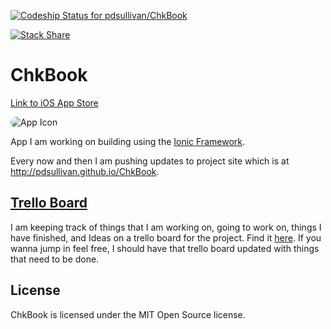 [ ![Codeship Status for pdsullivan/ChkBook](https://codeship.com/projects/22df89d0-5667-0132-185d-22e6be3a6f3f/status)](https://codeship.com/projects/49546)

[![Stack Share](http://img.shields.io/badge/tech-stack-0690fa.svg?style=flat)](http://stackshare.io/pdsullivan/chkbook-app)


ChkBook
=======

[Link to iOS App Store](https://itunes.apple.com/us/app/chkbook/id927749479?ls=1&mt=8)

<img src="http://pdsullivan.github.io/ChkBook/ChkBookAppIcon180.png" style="border-radius: 50px" alt="App Icon" title="App Icon" />

App I am working on building using the [Ionic Framework](http://ionicframework.com/).

Every now and then I am pushing updates to project site which is at http://pdsullivan.github.io/ChkBook.



## [Trello Board](https://trello.com/b/e9qm7kKX)

I am keeping track of things that I am working on, going to work on, things I have finished, and Ideas on a trello board for the project. Find it [here](https://trello.com/b/e9qm7kKX). If you wanna jump in feel free, I should have that trello board updated with things that need to be done.

## License

ChkBook is licensed under the MIT Open Source license.
